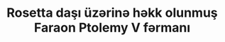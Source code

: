 ---
layout: quote
permalink: /az/
langtag: az
type: modern
script: Latn
langName: Azərbaycan
englishLangName: Azerbaijani
title: Rosetta daşı üzərinə həkk olunmuş Faraon Ptolemy V fərmanı
quote: Bu fərmanın nüsxələri hiyeroglif, demotika və yunan yəzdalıları ilə bazalt loxalara həkk olunacaq və bir, iki və üçüncü dərəcəli məbədlərdə, həmişə yaşayan tanrı Ptolemy heykəli yanında yerləşdiriləcəkdir.
reference: Rosetta Daşı üzərindəki Ptolemy V fərmanları, Miladdan əvvəl 196, Britaniya Muzeyi.
imageAlt: Ptolemy V üzü ilə sikke
selectAriaLabel: Bir dil seçin
buttonRandom: Təsadüfi
direction: ltr
---